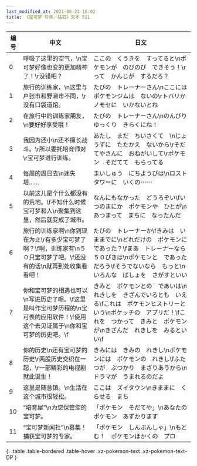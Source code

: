 ```yaml
---
last_modified_at: 2021-08-21 16:02
title: 《宝可梦 珍珠／钻石》文本 511
---
```

| 编号 | 中文 | 日文 |
| ---- | ---- | ---- |
| 0 | 呼吸了这里的空气，\n宝可梦好像也变的更加精神了！\r没错吧？ | ここの　くうきを　すってると\nポケモンが　のびのび　できそう！\rって　かんじが　するだろ？ |
| 1 | 旅行的训练家，\n这里与户张市和野濑市不同，\r没有口袋道馆。 | たびの　トレーナーさん\nここには　ポケモンジムは　ないの\rトバリか　ノモセに　いかないとね |
| 2 | 在旅行中的训练家朋友，\n要好好享受哦！ | たびの　トレーナーさん\nのんびり　ゆっくり　きらくにね！ |
| 3 | 我因为还小\n还不擅长战斗。\r所以委托培育师对\r宝可梦进行训练。 | あたし　まだ　ちいさくて　\nじょうずに　たたかえ　ないから\rそだてやさんに　おねがいして\rポケモン　そだてて　もらってる |
| 4 | 每周的周日去\n迷失塔…… | まいしゅう　にちようびは\nロストタワーに　いくの⋯⋯ |
| 5 | 以前这儿是个什么都没有的荒地。\f不知什么时候宝可梦和人\n聚集到这里，然后就变成了城市。 | なんにもなかった　どうろぞい\fいつのまにか　ポケモンや　ひとが\nあつまって　まちに　なったんだ |
| 6 | 旅行的训练家啊\n你到现在为止\r有多少宝可梦了啊？\f啊，训练家有\n５０只宝可梦了吧。\f还没有的话\n就再到处收集看看吧！ | たびの　トレーナーか\fきみは　いままでに\nどれだけの　ポケモンに　であった？\fまあ　トレーナーなら　５０ぴきは\nポケモンと　であっただろう\fそうでないなら　もっと\nいろんな　ばしょを　さがすといい |
| 7 | 你和宝可梦的相遇也可以\n写进历史了呢。\f这里是叫作宝可梦历程的\n宝可表的应用软件！\f使用这个去见证属于\n你和宝可梦的历史吧。\f | きみと　ポケモンとの　であいは\nれきしを　きざんでいるとも　いえる\fこれは　ポケモンヒストリーという\nポケッチの　アプリだ！\fこれを　つかって　きみと　ポケモンが\nきざんだ　れきしを　みるといい\f |
| 8 | 你的历史\n还有宝可梦的历史\r两股历史交织在一起，\r一部精彩的电视剧就此诞生！ | きみには　きみの　れきし\nポケモンには　ポケモンの　れきし\fふたつが　ぶつかり　まざりあうから\nドラマが　うまれるのだよ |
| 9 | 这里是随意镇。\n生活在这个城市很轻松。 | ここは　ズイタウン\nきままに　くらせる　まち |
| 10 | “培育屋”\n为您保管您的宝可梦。 | 「ポケモン　そだてや」\nあなたの　ポケモン　あずかります |
| 11 | “宝可梦新闻社”\n募集！捕获宝可梦的专家。 | 「ポケモン　しんぶんしゃ」\nもとむ！　ポケモンほかくの　プロ |
{: .table .table-bordered .table-hover .xz-pokemon-text .xz-pokemon-text-DP }